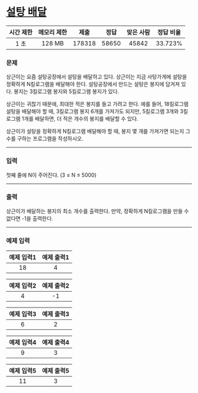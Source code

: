 # [설탕 배달](https://www.acmicpc.net/problem/2839)

<div align = center>

| 시간 제한 | 메모리 제한 |  제출  |  정답  | 맞은 사람 | 정답 비율 |
| :-------: | :---------: | :----: | :----: | :-------: | :-------: |
|   1 초    |   128 MB    | 178318 | 58650 |  45842 | 33.723%  |

</div>

### 문제

상근이는 요즘 설탕공장에서 설탕을 배달하고 있다. 상근이는 지금 사탕가게에 설탕을 정확하게 N킬로그램을 배달해야 한다. 설탕공장에서 만드는 설탕은 봉지에 담겨져 있다. 봉지는 3킬로그램 봉지와 5킬로그램 봉지가 있다.

상근이는 귀찮기 때문에, 최대한 적은 봉지를 들고 가려고 한다. 예를 들어, 18킬로그램 설탕을 배달해야 할 때, 3킬로그램 봉지 6개를 가져가도 되지만, 5킬로그램 3개와 3킬로그램 1개를 배달하면, 더 적은 개수의 봉지를 배달할 수 있다.

상근이가 설탕을 정확하게 N킬로그램 배달해야 할 때, 봉지 몇 개를 가져가면 되는지 그 수를 구하는 프로그램을 작성하시오.

---

### 입력

첫째 줄에 N이 주어진다. (3 ≤ N ≤ 5000)

---

### 출력

상근이가 배달하는 봉지의 최소 개수를 출력한다. 만약, 정확하게 N킬로그램을 만들 수 없다면 -1을 출력한다.

---

### 예제 입력

| 예제 입력1 | 예제 출력1 |
| :--------: | :--------: |
| 18 | 4 |

| 예제 입력2 | 예제 출력2 |
| :--------: | :--------: |
| 4 | -1 |

| 예제 입력3 | 예제 출력3 |
| :--------: | :--------: |
| 6 | 2 |

| 예제 입력4 | 예제 출력4 |
| :--------: | :--------: |
| 9 | 3 |

| 예제 입력5 | 예제 출력5 |
| :--------: | :--------: |
| 11 | 3 |